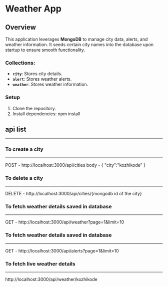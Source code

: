 # Weather App

## Overview
This application leverages **MongoDB** to manage city data, alerts, and weather information. It seeds certain city names into the database upon startup to ensure smooth functionality. 

### Collections:
- **`city`**: Stores city details.
- **`alert`**: Stores weather alerts.
- **`weather`**: Stores weather information.

### Setup
1. Clone the repository.
2. Install dependencies:
   npm install



## api list
-----------
### To create a city
-----------------
POST - http://localhost:3000/api/cities
body - {
    "city":"kozhikode"
}

### To delete a city
---------------
DELETE - http://localhost:3000/api/cities/{mongodb id of the city}

### To fetch weather details saved in database
-----------------------------------------
GET - http://localhost:3000/api/weather?page=1&limit=10

### To fetch weather details saved in database
------------------------------------------
GET - http://localhost:3000/api/alerts?page=1&limit=10

### To fetch live weather details
-----------------------------
http://localhost:3000/api/weather/kozhikode